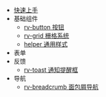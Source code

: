* [快速上手](README.md)
* 基础组件
    * [rv-button 按钮](button.md)
    * [rv-grid 栅格系统](grid.md)
    * [helper 通用样式](helper.md)
* 表单
* 反馈
    * [rv-toast 通知提醒框](toast.md)
* 导航
    * [rv-breadcrumb 面包屑导航](breadcrumb.md)